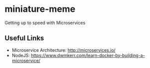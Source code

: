 # miniature-meme
Getting up to speed with Microservices


## Useful Links
- Microservice Architecture:  http://microservices.io/
- NodeJS:  https://www.dwmkerr.com/learn-docker-by-building-a-microservice/
